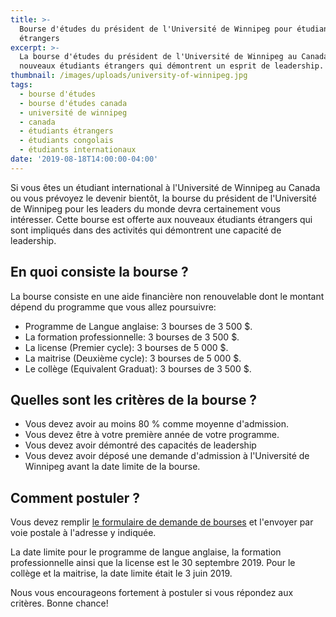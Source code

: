 ```yaml
---
title: >-
  Bourse d'études du président de l'Université de Winnipeg pour étudiants
  étrangers
excerpt: >-
  La bourse d'études du président de l'Université de Winnipeg au Canada est offerte aux
  nouveaux étudiants étrangers qui démontrent un esprit de leadership.
thumbnail: /images/uploads/university-of-winnipeg.jpg
tags:
  - bourse d'études
  - bourse d'études canada
  - université de winnipeg
  - canada
  - étudiants étrangers
  - étudiants congolais
  - étudiants internationaux
date: '2019-08-18T14:00:00-04:00'
---
```


Si vous êtes un étudiant international à l'Université de Winnipeg au Canada ou vous prévoyez le devenir bientôt, la bourse du président de l'Université de Winnipeg pour les leaders du monde devra certainement vous intéresser. Cette bourse est offerte aux nouveaux étudiants étrangers qui sont impliqués dans des activités qui démontrent une capacité de leadership.

## En quoi consiste la bourse ?

La bourse consiste en une aide financière non renouvelable dont le montant dépend du programme que vous allez poursuivre:

- Programme de Langue anglaise: 3 bourses de 3 500 \$.
- La formation professionnelle: 3 bourses de 3 500 \$.
- La license (Premier cycle): 3 bourses de 5 000 \$.
- La maitrise (Deuxième cycle): 3 bourses de 5 000 \$.
- Le collège (Equivalent Graduat): 3 bourses de 3 500 \$.

## Quelles sont les critères de la bourse ?

- Vous devez avoir au moins 80 % comme moyenne d'admission.
- Vous devez être à votre première année de votre programme.
- Vous devez avoir démontré des capacités de leadership
- Vous devez avoir déposé une demande d'admission à l'Université de Winnipeg avant la date limite de la bourse.

## Comment postuler ?

Vous devez remplir <a href="https://www.uwinnipeg.ca/awards/docs/fw19_pres-schol-for-world-leaders-application.pdf" target="_blank" rel="noopener noreferrer">le formulaire de demande de bourses</a> et l'envoyer par voie postale à l'adresse y indiquée.

La date limite pour le programme de langue anglaise, la formation professionnelle ainsi que la license est le 30 septembre 2019. Pour le collège et la maitrise, la date limite était le 3 juin 2019.

Nous vous encourageons fortement à postuler si vous répondez aux critères. Bonne chance!
